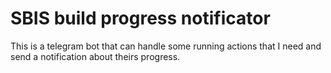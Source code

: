 # SBIS build progress notificator
This is a telegram bot that can handle some running actions that I need and send a notification about theirs progress.
